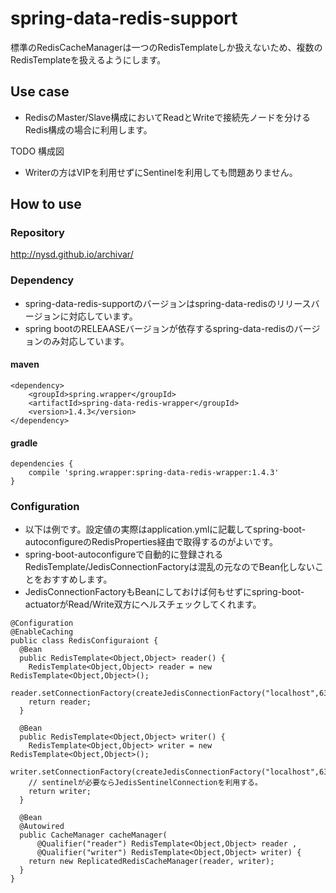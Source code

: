 # spring-data-redis-support

標準のRedisCacheManagerは一つのRedisTemplateしか扱えないため、複数のRedisTemplateを扱えるようにします。

## Use case

* RedisのMaster/Slave構成においてReadとWriteで接続先ノードを分けるRedis構成の場合に利用します。

 TODO 構成図
 
* Writerの方はVIPを利用せずにSentinelを利用しても問題ありません。

## How to use

### Repository

http://nysd.github.io/archivar/

### Dependency 

* spring-data-redis-supportのバージョンはspring-data-redisのリリースバージョンに対応しています。
* spring bootのRELEAASEバージョンが依存するspring-data-redisのバージョンのみ対応しています。

#### maven

```
<dependency>
	<groupId>spring.wrapper</groupId>
	<artifactId>spring-data-redis-wrapper</groupId>
	<version>1.4.3</version>
</dependency>
```

#### gradle

```
dependencies {
    compile 'spring.wrapper:spring-data-redis-wrapper:1.4.3'
}
```

### Configuration

* 以下は例です。設定値の実際はapplication.ymlに記載してspring-boot-autoconfigureのRedisProperties経由で取得するのがよいです。
* spring-boot-autoconfigureで自動的に登録されるRedisTemplate/JedisConnectionFactoryは混乱の元なのでBean化しないことをおすすめします。
* JedisConnectionFactoryもBeanにしておけば何もせずにspring-boot-actuatorがRead/Write双方にヘルスチェックしてくれます。

```
@Configuration
@EnableCaching
public class RedisConfiguraiont {
  @Bean
  public RedisTemplate<Object,Object> reader() {
    RedisTemplate<Object,Object> reader = new RedisTemplate<Object,Object>();  
    reader.setConnectionFactory(createJedisConnectionFactory("localhost",6380));
    return reader;
  }
  
  @Bean
  public RedisTemplate<Object,Object> writer() {
    RedisTemplate<Object,Object> writer = new RedisTemplate<Object,Object>();  
    writer.setConnectionFactory(createJedisConnectionFactory("localhost",6379));
    // sentinelが必要ならJedisSentinelConnectionを利用する。
    return writer;
  }
  
  @Bean
  @Autowired
  public CacheManager cacheManager(
  	  @Qualifier("reader") RedisTemplate<Object,Object> reader ,
      @Qualifier("writer") RedisTemplate<Object,Object> writer) {   
    return new ReplicatedRedisCacheManager(reader, writer);
  }
}
```

